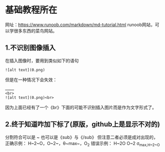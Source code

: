 # 基础教程所在
网址：https://www.runoob.com/markdown/md-tutorial.html
runoob网站，可以学很多东西的菜鸟网站。

## 1.不识别图像插入
在插入图像时，要用到类似如下的语句  
```
![alt text](0.png)
```
但是在一种情况下会失效：
```
…………
<br>
![alt text](0.png)<br>
```
因为上面已经有了一个《br》下面的可能不识别插入图片而是作为文字形式了。

## 2.终于知道咋加下标了(原版，github上是显示不对的)
分割符合可以是 ~ 也可以是《sub》与《/sub》
但注意二者必须是成对出现的，正确示例：
H~2~O，O~2~，θ~max~，O<sub>2</sub>
错误示例：
H~2O
O~2
σ<sub>max,H~2~O



